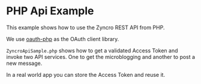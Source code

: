PHP Api Example
===============

This example shows how to use the Zyncro REST API from PHP.

We use [oauth-php](http://code.google.com/p/oauth-php/ "oauth-php") as the OAuth client library.

`ZyncroApiSample.php` shows how to get a validated Access Token and invoke two API services. One to get the microblogging and another to post a new message.

In a real world app you can store the Access Token and reuse it.